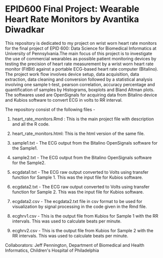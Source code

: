 # EPID600 Final Project: Wearable Heart Rate Monitors by Avantika Diwadkar

This repository is dedicated to my project on wrist worn heart rate monitors for the final project of EPID 600: Data Science for Biomedical Informatics at University of Pennsylvania.The main focus of this project is to investigate the use of commercial wearables as possible patient monitoring devices by testing the precision of heart rate measurement by a wrist worn heart rate monitor (FitBit) against a portable ECG-based heart rate computer (Bitalino). The project work flow involves device setup, data acquisition, data extraction, data cleaning and conversion followed by a statistical analysis involving one sample t-test, pearson correlation, accuracy percentage and quantification of samples by Histograms, boxplots and Bland Altman plots. The softwares used are OpenSignals for acquiring data from Bitalino device and Kubios software to convert ECG in volts to RR interval. 

The repository consist of the following files -

1) heart_rate_monitors.Rmd : This is the main project file with description and all the R code.

2) heart_rate_monitors.html: This is the html version of the same file.

3) sample1.txt - The ECG output from the Bitalino OpenSignals software for the Sample1.

4) sample2.txt - The ECG output from the Bitalino OpenSignals software for the Sample2.

5) ecgdata1.txt - The ECG raw output converted to Volts using transfer function for Sample 1. This was the input file for Kubios software.

6) ecgdata2.txt - The ECG raw output converted to Volts using transfer function for Sample 2. This was the input file for Kubios software.

7) ecgdata2.csv - The ecgdata2.txt file in csv format to be used for visualization by signal processing in the code given in the Rmd file.

8) ecghrv1.csv - This is the output file from Kubios for Sample 1 with the RR intervals. This was used to calculate beats per minute.

9) ecghrv2.csv - This is the output file from Kubios for Sample 2 with the RR intervals. This was used to calculate beats per minute.

Collaborators:
Jeff Pennington, Department of Biomedical and Health Informatics, Children's Hospital of Philadelphia

<!-- Links -->
[forking]: https://guides.github.com/activities/forking/
[ref-clone]: http://gitref.org/creating/#clone
[ref-commit]: http://gitref.org/basic/#commit
[ref-push]: http://gitref.org/remotes/#push
[pull-request]: https://help.github.com/articles/creating-a-pull-request
